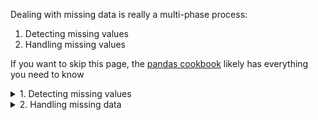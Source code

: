 Dealing with missing data is really a multi-phase process:
1. Detecting missing values
2. Handling missing values

If you want to skip this page, the [pandas cookbook](https://pandas.pydata.org/pandas-docs/stable/user_guide/cookbook.html#cookbook-missing-data) likely has everything you need to know

<details> <summary>1. Detecting missing values </summary> 

# 1. Detecting missing values
This has two paths: the easy path using `df.isna.sum()`, or the hard path which requires digging into how pandas, Python, and numpy all treat missing data a bit differently. 

## You can stop here if you just want the easy path
`df.isna().sum()` will show you how many missing values per column. 

`df.isna().any()` shows you Trey/False if a column has at least one missing value

Check the [pandas documentation](https://pandas.pydata.org/pandas-docs/stable/user_guide/missing_data.html) for more. 

First, let’s define what missing data is:
- A column value is missing a value
- An expected row in a time series is missing

### Question 1: How many of each datatype are you working with?
How many integer columns? How many datetime columns? Are all of your columns using the correct data types? Fix that first...

```python   
# List counts of data types
df.dtypes.value_counts()
```
>>> float64: 3
>>> bool: 1
>>> datetime64[ns]: 1
>>> object: 1

### Question 2: How was the data in the column created?
If it is from a source system or data warehouse, fine. But if you created this value earlier during EDA or Feature Extraction etc, you need to realize that your calculation or aggregation may have been the *cause of the missing data* or *may include assumptions you didn’t realize*.
- pandas `sum()` skips `NaN` (i.e. treats it as 0)
- pandas default: if you use arithmetic and one value is `NaN`, the result is `NaN`
- The sum of an all empty series or column is this 0
- `groupby()` drops all rows in which the grouped column values are `NaN`

### Question 3: What does a column with missing data look like?
Python and pandas has several ways to tell you “This cell is missing a value”. Unfortunately you have to get down into the details to uncover. 

100% True Positive missing values include:
- Integer columns might show `NaN` or `<NA>`
- datetime columns show `NaT`

100% “You have to know your data” True Positive missing values include:
- Who knows what’s in string columns. Your users might have enter `?` to denote missing values, or maybe they manually entered `N/A`
- You have to play detective here

### Question 4: How do we identify missing values? 
#### The easy button: 
Use pandas `isna()` and `notna`: 
- `pd.isna(df[‘col’])` returns True for all missing values
- `df[‘col’].notna()` returns True for all real values and False for missing
- These work for all data types 

#### More backstory/details if you want
This can be made to be harder than you would think... Partly this is because of a difference in how pandas, Python, and numpy all treat “missing data” a bit differently 

**How *not* to identify missing integer data**
- Python and numpy treat `nan` as an unknown value such that one `nan` does not equal another `nan`
- `np.nan == np.nan` results in False
- `None == None` results in True
- `NaN` is actually a *float* 
- Trying to detect missing values using `np.nan` actually casts entire column to a float before comparing 
- Hence this fails to find any rows: `df[‘col’] == np.nan` (all rows returned with `False` indicating no match)
- Pandas 1.0 changed from using `np.nan`  internally to using `pandas.NA` to represent missing data
- Python and pandas both treat `NaT` the same as `NaN` such that assigning a value of `np.nan` to a datetime column results in it being `NaT`

</details> 
 
<details> <summary>2. Handling missing data</summary> 

Many, many choices here for cleaning, filling missing data

* Note: don’t forget to include `inPlace=True` if you want to keep the DataFrame in the same variable

* Note: use `axis=` to specifically target rows (0 or ‘index’ a.k.a rows) or columns (1 or ‘columns’). `axis=0` is the default 

* Note: default value for the `how` parameter is `any` 

Related docs:
- [First place I would go is the Kissing values cookbook](https://pandas.pydata.org/pandas-docs/stable/user_guide/cookbook.html#cookbook-missing-data) in the pandas documentation
- [pandas do a on missing values](https://pandas.pydata.org/pandas-docs/stable/user_guide/missing_data.html) has a lot of good info 
* [dropna()](https://pandas.pydata.org/pandas-docs/stable/reference/api/pandas.DataFrame.dropna.html)
* [fillna()](https://pandas.pydata.org/pandas-docs/stable/reference/api/pandas.DataFrame.fillna.html#pandas.DataFrame.fillna)

# Option: delete rows
### If row has any NaN or NaT values 
* Drop rows with any NaN or NaT values in any column `df.dropna()`
* Drop rows where all row values are NaN `df.dropna(how=‘all’)`
   * Use case is different from `df.dropna()` - use this when you want to delete “blank lines” while preserving “rows that have just a few NaN values”

### If certain columns have NaN
* Drop rows if they have specific column(s) that have any NaN: `df.dropna(subset=[‘zipcode’, ‘income’])` to drop rows that had missing values in `zipcode` or `income`
   * I’m not sure if this is an `and` or `or` operation though and docs don’t help


### If the row has a certain % of rows that are NaN
* Drop any rows with less than 2 actual values (not NaN values): `df.dropna(thresh=2)`
* Drop rows with that have a % of NaN rows greater than a threshold `df.dropna(df.shape[0] > .9)` to drop any column with less than 90% non-NaN values

# Option: delete columns
### Drop any columns with NaN
* Drop any column that has at least one NaN `df.dropna(axis=‘columns’)`

### Drop any columns above a threshold 
* Drop any columns with less than 2 actual values (not NaN values): `df.dropna(thresh=2, axis=1)`

# Option: replace missing values
So many choices here!
* Replace with a static value
   * Replace with 0 `df.fillna(0)`
   * Replace with a string `df.fillna(‘__MISSING__’)`
   * The latter allows you to group all NaN into one bucket
* Replace with the previous row’s value `df.fillna(method=‘bfill’)` using ‘forward fill’ (similar to lag in SQL). `backfill` is also accepted
* Replace with the next row’s value `df.fillna(method=‘ffill’)` using ‘forward fill’ (similar to lead in SQL). `pad` is also acceptable 
* Replace with specific values for specific columns 
   * `values = {‘A’: 0, ‘B’: 1}
   * `df.fillna(value=values)`
* Replace only the first NaN `dr.dropna(limit=1)`
   * If axis is rows, only fills the first NaN in the row leaving any remaining unchanged 
   * If the axis is columns, only fills the first NaN value in the column leaving any remaining unchanged 
* Replace with the mean / average 
   * `med = df[‘life_sq’].median()`
   * `df[‘life_sq’].fillna(med)`
* Replace with the mode
* Replace with the regression to predict the correct value
* Replace with a **Stochastic regression** 
* Replace with a **Hot-deck imputation** which replaces NaN with a randomly selected value for the same column from another row that has similar values 
   * See below for `impute` examples

## Interpolation is also an option
interpolate fills missing values by interpolation which is especially useful for sequential or time series data. The default method is linear but it can be changed using method parameter. Some available options are polynomial, quadratic, cubic. 

```python   

# Drop all rows where Area is unassigned
df = df.dropna(subset=['Owner'])

######################################
# When there are (a) relatively few features and (b) a relatively small dataset
# 
# Use a heatmap 
######################################

cols = df.columns[:30] # first 30 columns
colours = ['#000099', '#ffff00'] # specify the colours - yellow is missing. blue is not missing.
sns.heatmap(df[cols].isnull(), cmap=sns.color_palette(colours))

######################################
# When there are (a) relatively few features and (b) a relatively small dataset
# 
# Get the % of missing.
######################################
for col in df.columns:
    pct_missing = np.mean(df[col].isnull())
    print('{} - {}%'.format(col, round(pct_missing*100)))
# update to f string

######################################
# Identify Missing Data Technique 3: Histogram  
#     Use when there might be a lot of features
#     Use when large dataset   
######################################

# first create missing indicator for features with missing data
for col in df.columns:
    missing = df[col].isnull()
    num_missing = np.sum(missing)

######################################
# Missing Data Cleanup Techniques
#    Technique #1: Listwise Deletion
#    What it is: Dropping entire rows
#    When to use: When you are 100% sure you do not need this data/observation/row
######################################
# Decision: "Drop any rows that are missing 35 or more features (ie column values in that row)
# drop rows with a lot of missing values.
ind_missing = df[df['num_missing'] > 35].index
df_less_missing_rows = df.drop(ind_missing, axis=0)


######################################
# Missing Data Cleanup Techniques
#    Technique #3: Imputation (replacement)
#    What it is: Replace missing row and/or feature values
#       - Numeric features: replace missing with median or average values for the feature 
#       - Categorical features: replace missing with the mode (most frequently occurring value)
#    When to use: 
######################################

### Single feature:
# replace missing values with the median.
med = df['life_sq'].median()
print(med)
df['life_sq'] = df['life_sq'].fillna(med)

### All NUMERIC features at once:

# impute the missing values and create the missing value indicator variables for each numeric column.
df_numeric = df.select_dtypes(include=[np.number])
numeric_cols = df_numeric.columns.values

for col in numeric_cols:
    missing = df[col].isnull()
    num_missing = np.sum(missing)
    
    if num_missing > 0:  # only do the imputation for the columns that have missing values.
        print('imputing missing values for: {}'.format(col))
        df['{}_ismissing'.format(col)] = missing
        med = df[col].median()
        df[col] = df[col].fillna(med)

### All CATEGORICAL features are once:

# impute the missing values and create the missing value indicator variables for each non-numeric column.
df_non_numeric = df.select_dtypes(exclude=[np.number])
non_numeric_cols = df_non_numeric.columns.values

for col in non_numeric_cols:
    missing = df[col].isnull()
    num_missing = np.sum(missing)
    
    if num_missing > 0:  # only do the imputation for the columns that have missing values.
        print('imputing missing values for: {}'.format(col))
        df['{}_ismissing'.format(col)] = missing
        
        top = df[col].describe()['top'] # impute with the most frequent value.
        df[col] = df[col].fillna(top)
```

 </details> 